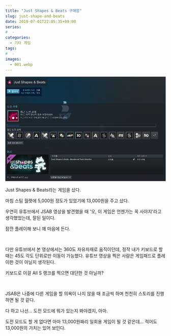 ```yaml
---
title: "Just Shapes & Beats 구매함"
slug: just-shape-and-beats
date: 2019-07-01T22:05:35+09:00
series:
#  - 
categories:
  - 기타 게임
tags:
#  - 
images:
  - 001.webp
---
```


![](001.webp)

Just Shapes & Beats라는 게임을 샀다.

마침 스팀 월렛에 5,000원 정도가 있었기에 13,000원을 주고 샀다.

우연히 유튜브에서 JSAB 영상을 발견했을 때 '오, 이 게임은 언젠가는 꼭 사야지'라고 생각했었는데, 잘된 일이다.

잠깐 플레이해 보니 꽤 마음에 든다.

&nbsp;

다만 유튜브에서 본 영상에서는 360도 자유자재로 움직이던데, 정작 내가 키보드로 할 때는 45도 각도 단위로만 이동이 가능했다. 유튜브 영상을 찍은 사람은 게임패드로 플레이한 것이 아닐지 생각된다.

키보드로 이걸 All S 랭크를 찍으면 대단한 것 아닐까?

&nbsp;

JSAB은 나중에 다른 게임을 할 의욕이 나지 않을 때 조금씩 하며 천천히 스토리를 진행하면 될 것 같다.

다 하고 나선... 도전 모드에 뭐가 있는지 봐야겠지, 아마.

도전 모드도 할 게 없다면 아마 13,000원짜리 일회용 게임이 될 것 같은데... 적어도 13,000원의 가치는 있어 보인다.
